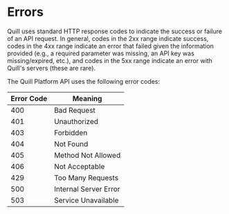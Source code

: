 # Errors

<aside class="notice">Quill uses standard HTTP response codes to indicate the success or failure of an API request. In general, codes in the 2xx range indicate success, codes in the 4xx range indicate an error that failed given the information provided (e.g., a required parameter was missing, an API key was missing/expired, etc.), and codes in the 5xx range indicate an error with Quill's servers (these are rare).</aside>

The Quill Platform API uses the following error codes:


Error Code | Meaning
---------- | -------
400 | Bad Request 
401 | Unauthorized 
403 | Forbidden
404 | Not Found 
405 | Method Not Allowed
406 | Not Acceptable
429 | Too Many Requests
500 | Internal Server Error
503 | Service Unavailable
